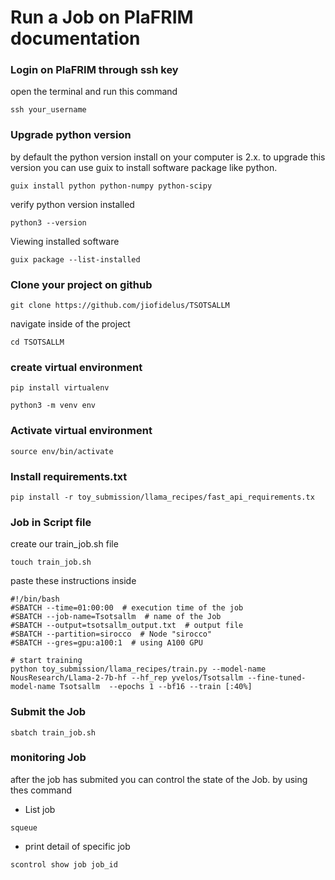 # Run a Job on PlaFRIM documentation

<!-- use SSH key and connecte -->

### Login on PlaFRIM through ssh key

open the terminal and run this command

```
ssh your_username
```


<!-- ### Request for A100 GPU

to run your project using a A100 GPU. 
launch this command:
```
    salloc -C 'sirocco&A100'
```

or 
```
    salloc -C 'sirocco22'
```

or you can using srun without salloc

```
    srun --exclusive -C sirocco --pty bash -i
```
```
    module load compiler/cuda
```

```
    nvidia-smi
``` -->

### Upgrade python version
by default the python version install on your computer is 2.x. to upgrade this version you can use guix to install software package like python.

```
guix install python python-numpy python-scipy
```

verify python version installed
```
python3 --version
```
Viewing installed software
```
guix package --list-installed
```

### Clone your project on github
```
git clone https://github.com/jiofidelus/TSOTSALLM 
```
navigate inside of the project

```
cd TSOTSALLM
```

### create virtual environment 

```
pip install virtualenv
```

```
python3 -m venv env
```

### Activate virtual environment
```
source env/bin/activate
```

### Install requirements.txt
```
pip install -r toy_submission/llama_recipes/fast_api_requirements.tx
```

### Job in Script file

create our train_job.sh file
```
touch train_job.sh
```

paste these instructions inside
```
#!/bin/bash
#SBATCH --time=01:00:00  # execution time of the job
#SBATCH --job-name=Tsotsallm  # name of the Job
#SBATCH --output=tsotsallm_output.txt  # output file
#SBATCH --partition=sirocco  # Node "sirocco"
#SBATCH --gres=gpu:a100:1  # using A100 GPU

# start training
python toy_submission/llama_recipes/train.py --model-name NousResearch/Llama-2-7b-hf --hf_rep yvelos/Tsotsallm --fine-tuned-model-name Tsotsallm  --epochs 1 --bf16 --train [:40%]
```
### Submit the Job
 
```
sbatch train_job.sh
```

### monitoring Job
after the job has submited you can control the state of the Job. by using thes command
  * List job
```
squeue
```

  * print detail of specific job
  
```
scontrol show job job_id
```